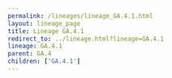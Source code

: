 ```yaml
---
permalink: /lineages/lineage_GA.4.1.html
layout: lineage_page
title: Lineage GA.4.1
redirect_to: ../lineage.html?lineage=GA.4.1
lineage: GA.4.1
parent: GA.4
children: ['GA.4.1']
---
```

